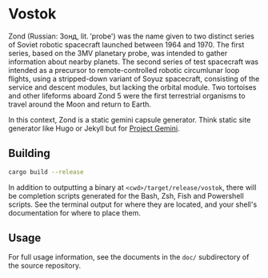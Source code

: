 # Vostok
Zond (Russian: Зонд, lit. 'probe') was the name given to two distinct series of
Soviet robotic spacecraft launched between 1964 and 1970. The first series, based
on the 3MV planetary probe, was intended to gather information about nearby
planets. The second series of test spacecraft was intended as a precursor to
remote-controlled robotic circumlunar loop flights, using a stripped-down variant
of Soyuz spacecraft, consisting of the service and descent modules, but lacking
the orbital module. Two tortoises and other lifeforms aboard Zond 5 were the first
terrestrial organisms to travel around the Moon and return to Earth.

In this context, Zond is a static gemini capsule generator. Think static site
generator like Hugo or Jekyll but for [Project Gemini](https://gemini.circumlunar.space).

## Building
```sh
cargo build --release
```
In addition to outputting a binary at `<cwd>/target/release/vostok`, there will be
completion scripts generated for the Bash, Zsh, Fish and Powershell scripts. See
the terminal output for where they are located, and your shell's documentation for
where to place them.

## Usage
For full usage information, see the documents in the `doc/` subdirectory of the
source repository.

